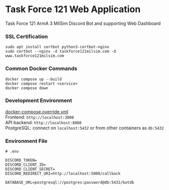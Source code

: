 # Task Force 121 Web Application
Task Force 121 ArmA 3 MilSim Discord Bot and supporting Web Dashboard

### SSL Certification
```
sudo apt install certbot python3-certbot-nginx
sudo certbot --nginx -d taskforce121milsim.com -d www.taskforce121milsim.com
```

### Common Docker Commands
```
docker compose up --build
docker compose restart <service>
docker compose down
```

### Development Environment
[docker-compose.override.yml](https://pastebin.com/raw/n4NbM0Vh)  
Frontend: `http://localhost:3000`  
API backend: `http://localhost:8000`  
PostgreSQL: connect on `localhost:5432` or from other containers as `db:5432`  

### Environment File
```
# .env

DISCORD_TOKEN=
DISCORD_CLIENT_ID=
DISCORD_CLIENT_SECRET=
DISCORD_REDIRECT_URI=http://localhost:5000/callback

DATABASE_URL=postgresql://postgres:password@db:5432/botdb
```